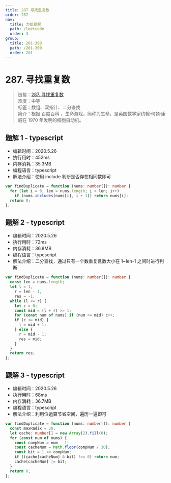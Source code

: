```yaml
---
title: 287.寻找重复数
order: 287
nav:
  title: 力扣题解
  path: /leetcode
  order: 3
group:
  title: 201-300
  path: /201-300
  order: 201
---
```


# 287. 寻找重复数

> 链接：[287. 寻找重复数](https://leetcode-cn.com/problems/find-the-duplicate-number/)  
> 难度：中等  
> 标签：数组、双指针、二分查找  
> 简介：根据 百度百科 ，生命游戏，简称为生命，是英国数学家约翰·何顿·康威在 1970 年发明的细胞自动机。

## 题解 1 - typescript

- 编辑时间：2020.5.26
- 执行用时：452ms
- 内存消耗：35.3MB
- 编程语言：typescript
- 解法介绍：使用 include 判断是否存在相同数即可

```typescript
var findDuplicate = function (nums: number[]): number {
  for (let i = 0, len = nums.length; i < len; i++)
    if (nums.includes(nums[i], i + 1)) return nums[i];
  return 0;
};
```

## 题解 2 - typescript

- 编辑时间：2020.5.26
- 执行用时：72ms
- 内存消耗：36.8MB
- 编程语言：typescript
- 解法介绍：二分查找，通过只有一个数重复且数大小在 1~len-1 之间时进行判断

```typescript
var findDuplicate = function (nums: number[]): number {
  const len = nums.length;
  let l = 1,
    r = len - 1,
    res = -1;
  while (l <= r) {
    let c = 0;
    const mid = (l + r) >> 1;
    for (const num of nums) if (num <= mid) c++;
    if (c <= mid) {
      l = mid + 1;
    } else {
      r = mid - 1;
      res = mid;
    }
  }
  return res;
};
```

## 题解 3 - typescript

- 编辑时间：2020.5.26
- 执行用时：68ms
- 内存消耗：36.7MB
- 编程语言：typescript
- 解法介绍：利用位运算节省空间，遍历一遍即可

```typescript
var findDuplicate = function (nums: number[]): number {
  const maxRadix = 30;
  let cache: number[] = new Array(2).fill(0);
  for (const num of nums) {
    const compNum = num - 1;
    const cacheNum = Math.floor(compNum / 30);
    const bit = 1 << compNum;
    if ((cache[cacheNum] & bit) !== 0) return num;
    cache[cacheNum] |= bit;
  }
  return 0;
};
```
